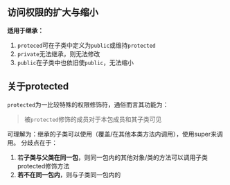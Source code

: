 ## 访问权限的扩大与缩小
**适用于继承：**
1. `proteced`可在子类中定义为`public`或维持`protected`
2. `private`无法继承，则无法修改
3. `public`在子类中也依旧使`public`，无法缩小

## 关于protected
`protected`为一比较特殊的权限修饰符，通俗而言其功能为：
> 被`protected`修饰的成员对于本包成员和其子类可见

可理解为：继承的子类可以使用（覆盖/在其他本类方法内调用），使用super来调用。
分歧点在于：
1. 若**子类与父类在同一包**，则同一包内的其他对象/类的方法可以调用子类protected修饰方法
2. **若不在同一包内**，则与子类同一包内的
